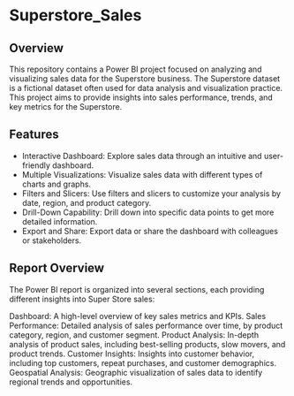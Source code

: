 # Superstore_Sales

## Overview
This repository contains a Power BI project focused on analyzing and visualizing sales data for the Superstore business. The Superstore dataset is a fictional dataset often used for data analysis and visualization practice. This project aims to provide insights into sales performance, trends, and key metrics for the Superstore.

## Features

- Interactive Dashboard: Explore sales data through an intuitive and user-friendly dashboard.
- Multiple Visualizations: Visualize sales data with different types of charts and graphs.
- Filters and Slicers: Use filters and slicers to customize your analysis by date, region, and product category.
- Drill-Down Capability: Drill down into specific data points to get more detailed information.
- Export and Share: Export data or share the dashboard with colleagues or stakeholders.

## Report Overview
The Power BI report is organized into several sections, each providing different insights into Super Store sales:

Dashboard: A high-level overview of key sales metrics and KPIs.
Sales Performance: Detailed analysis of sales performance over time, by product category, region, and customer segment.
Product Analysis: In-depth analysis of product sales, including best-selling products, slow movers, and product trends.
Customer Insights: Insights into customer behavior, including top customers, repeat purchases, and customer demographics.
Geospatial Analysis: Geographic visualization of sales data to identify regional trends and opportunities.
